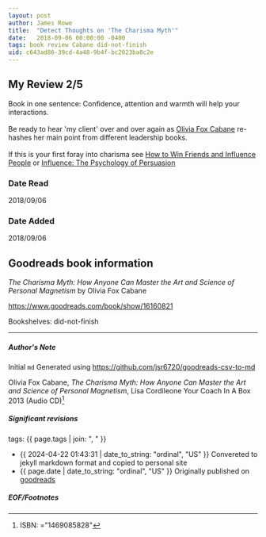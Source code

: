 ```yaml
---
layout: post
author: James Rowe
title:  "Detect Thoughts on 'The Charisma Myth'"
date:   2018-09-06 00:00:00 -0400
tags: book review Cabane did-not-finish
uid: c643ad86-39cd-4a48-9b4f-bc2023ba8c2e
---
```


<!-- highly dependent on how you personally use jekyll templates, and how you want this to show up -->
<!-- escape any jekyll keys with double brackets -->

## My Review 2/5

Book in one sentence: Confidence, attention and warmth will help your interactions.<br/><br/>Be ready to hear 'my client' over and over again as [Olivia Fox Cabane](https://www.goodreads.com/author/show/1124434) re-hashes her main point from different leadership books.<br/><br/>If this is your first foray into charisma see [How to Win Friends and Influence People](https://www.goodreads.com/book/show/4865) or [Influence: The Psychology of Persuasion](https://www.goodreads.com/book/show/28815)

### Date Read
2018/09/06

### Date Added
2018/09/06

## Goodreads book information

*The Charisma Myth: How Anyone Can Master the Art and Science of Personal Magnetism* by Olivia  Fox Cabane

https://www.goodreads.com/book/show/16160821

Bookshelves: did-not-finish

---

##### Author's Note

Initial `md` Generated using https://github.com/jsr6720/goodreads-csv-to-md

Olivia  Fox Cabane, *The Charisma Myth: How Anyone Can Master the Art and Science of Personal Magnetism*, Lisa Cordileone Your Coach In A Box 2013 (Audio CD)[^1]

##### Significant revisions

tags: {{ page.tags | join: ", " }} <!-- todo move this somewhere -->

- {{ 2024-04-22 01:43:31 | date_to_string: "ordinal", "US" }} Convereted to jekyll markdown format and copied to personal site
- {{ page.date | date_to_string: "ordinal", "US" }} Originally published on [goodreads](https://www.goodreads.com)

##### EOF/Footnotes

[^1]: ISBN: ="1469085828"